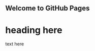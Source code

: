 ## Welcome to GitHub Pages

<!-- Code from d3-graph-gallery.com -->
<!DOCTYPE html>
<meta charset="utf-8">

<!-- Load d3.js -->
<script src="https://d3js.org/d3.v4.js"></script>

<!-- Create a div where the graph will take place -->
<div id="my_dataviz">
	<h1>
		heading here
	</h1>
</div>
<div>
	<p> text here </p>
</div>


<script>

// set the dimensions and margins of the graph
var margin = {top: 10, right: 30, bottom: 20, left: 50},
    width = 1200 - margin.left - margin.right,
    height = 600 - margin.top - margin.bottom;

// append the svg object to the body of the page
var svg = d3.select("#my_dataviz")
  .append("svg")
    .attr("width", width + margin.left + margin.right)
    .attr("height", height + margin.top + margin.bottom)
  .append("g")
    .attr("transform",
          "translate(" + margin.left + "," + margin.top + ")");

// Parse the Data
d3.csv("https://raw.githubusercontent.com/CJKADSYM/CCT470-WORKSHOP3/main/CLEANED-water-quality-regional-en.csv", function(data) {

  // List of subgroups = header of the csv files = soil condition here
  var subgroups = data.columns.slice(1)

  // List of groups = species here = value of the first column called group -> I show them on the X axis
  var groups = d3.map(data, function(d){return(d.group)}).keys()

  // Add X axis
  var x = d3.scaleBand()
      .domain(groups)
      .range([0, width])
      .padding([0.4])
  svg.append("g")
    .attr("transform", "translate(0," + height + ")")
    .call(d3.axisBottom(x).tickSizeOuter(0));

  // Add Y axis
  var y = d3.scaleLinear()
    .domain([0, 60])
    .range([ height, 0 ]);
  svg.append("g")
    .call(d3.axisLeft(y));

  // color palette = one color per subgroup
  var color = d3.scaleOrdinal()
    .domain(subgroups)
    .range(['#53BCED','#3F71B1','#038F81','#025951','#F25116'])

  //stack the data? --> stack per subgroup
  var stackedData = d3.stack()
    .keys(subgroups)
    (data)




  // ----------------
  // Create a tooltip
  // ----------------
  var tooltip = d3.select("#my_dataviz")
    .append("div")
    .style("opacity", 0)
  	.style("position", "absolute")
    .attr("class", "tooltip")
    .style("background-color", "white")
    .style("border", "solid")
    .style("border-width", "1px")
    .style("border-radius", "5px")
    .style("padding", "10px")

  // Three function that change the tooltip when user hover / move / leave a cell
  var mouseover = function(d) {
    var subgroupName = d3.select(this.parentNode).datum().key;
    var subgroupValue = d.data[subgroupName];
    tooltip
        .html("Quality: " + subgroupName + "<br>" + "Water Site: " + subgroupValue)
        .style("opacity", 1)
  // ----------------
  // Highlight a specific subgroup when hovered
  // ----------------
   d3.selectAll(".myRect")
	   .style("opacity", 0.2)
	   .style ("transition-duration", "0.5s")
   d3.selectAll("."+subgroupName)
      .style("opacity", 1)
}
  var mousemove = function(d) {
    tooltip
      .style("left", (d3.mouse(this)[0]+90) + "px") // It is important to put the +90: other wise the tooltip is exactly where the point is an it creates a weird effect
      .style("top", (d3.mouse(this)[1]) + "px")
  }
  var mouseleave = function(d) {
    tooltip
      .style("opacity", 0)
	d3.selectAll(".myRect")
      .style("opacity", 1)
  }




  // Show the bars
  svg.append("g")
    .selectAll("g")
    // Enter in the stack data = loop key per key = group per group
    .data(stackedData)
    .enter().append("g")
      .attr("fill", function(d) { return color(d.key); })
	  .attr("class", function(d){ return "myRect " + d.key }) // Add a class to each subgroup: their name
      .selectAll("rect")
      // enter a second time = loop subgroup per subgroup to add all rectangles
      .data(function(d) { return d; })
      .enter().append("rect")
        .attr("x", function(d) { return x(d.data.group); })
        .attr("y", function(d) { return y(d[1]); })
        .attr("height", function(d) { return y(d[0]) - y(d[1]); })
        .attr("width",x.bandwidth())
        .attr("stroke", "grey")
      .on("mouseover", mouseover)
      .on("mousemove", mousemove)
      .on("mouseleave", mouseleave)

})

</script>
